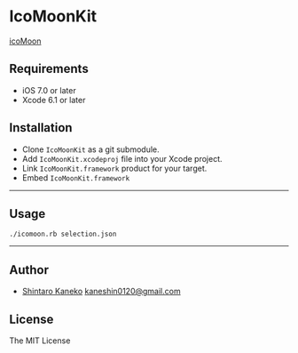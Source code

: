 # IcoMoonKit

[icoMoon](https://icomoon.io)


## Requirements

- iOS 7.0 or later
- Xcode 6.1 or later


## Installation

- Clone `IcoMoonKit` as a git submodule.
- Add `IcoMoonKit.xcodeproj` file into your Xcode project.
- Link `IcoMoonKit.framework` product for your target.
- Embed `IcoMoonKit.framework`


----

## Usage

```
./icomoon.rb selection.json
```


----

## Author

- [Shintaro Kaneko](https://github.com/kaneshin) <kaneshin0120@gmail.com>


## License

The MIT License

